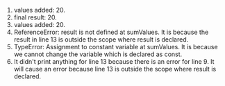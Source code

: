 1. values added:  20.
2. final result:  20.
3. values added:  20.
4. ReferenceError: result is not defined at sumValues. It is because the result in line 13 is outside the scope where result is declared.
5. TypeError: Assignment to constant variable at sumValues. It is because we cannot change the variable which is declared as const.
6. It didn't print anything for line 13 because there is an error for line 9. It will cause an error because line 13 is outside the scope where result is declared.

